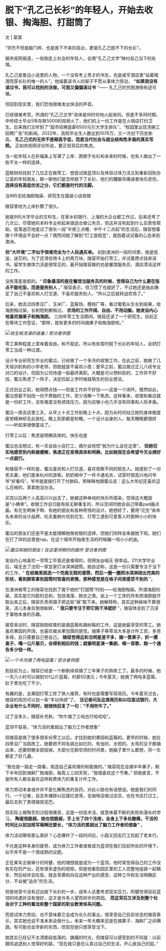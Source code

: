 # 脱下“孔乙己长衫”的年轻人，开始去收银、掏海胆、打甜筒了

文 | 棠棠

“学历不但是敲门砖，也是我下不来的高台，更是孔乙己脱不下的长衫”。

据央视网报道，一些刚走上社会的年轻人，会用“孔乙己文学”映衬自己当下的处境。

孔乙己是鲁迅小说里的人物，一个没有考上秀才的书生，也是咸亨酒店里“站着喝酒而穿长衫的唯一的人”。他端着读书人的架子不愿从事体力劳动，
**“如果我没有读过书，我可以找别的活做，可我又偏偏读过书** ”—— 孔乙己的穷困潦倒有迹可循。

但回到现实里，我们恐怕很难发出快活的声音。

已经很难考究，所谓的“孔乙己文学”具体是何时何地火起来的。但差不多同时期，中传硕士毕业5年存款5000的视频火了，她们的上一份工作是在火锅店打扫卫生。后来我们又听到了“超市招聘底薪6500元引大学生排队”、“校园里出现洗碗工招聘广告”的新闻。2022年，高校毕业生人数达到1076万，又一次创下历史新高。
**孔乙己式的无奈不是眼高手低，而是当代社会与就业结构性矛盾的真实写照。** 正如央视网评论所说，要正视背后的焦虑。

当一批年轻人在祈福条上写满了上岸、困顿于长衫和未来的时候，也有人做出了一些不太一样的选择。

蓝鲸财经找到了几位正在做零工、想尝试做蓝领以及体验过体力活又到重新回到办公室的年轻朋友，聊一聊他们是怎样脱下了长衫、他们的腰酸背痛或者快乐悲伤。
**选择没有高低优劣之分，它们都是时代的注脚。**

当985去给海胆掏屎、研究生在服装小店收银

陵容曾经为上岸扑腾了很久。

她是985大学毕业的文科生，在家乡的银行、上海的大企业都工作过，后来还考了几次公，尽管她的本科专业听起来很适合做公务员，但这并没有起到什么实质性帮助。低落迷茫地度过了很长一段“半夜三点睡、中午十二点起”的生活后，陵容想着换个环境会不会好一点？偶然间她了解到“打工度假签”，就抱着试试看的心态来到澳洲。

**但“大环境”二字似乎很难完全为个人际遇买单。**
初到澳洲的一段时间里，她是低迷、迷茫的。为了还清信用卡上的两万块，陵容开始打零工，并试着攒点钱来读书。留学生做体力活是很常见的，最开始陵容做的也是餐馆服务员、酒店清洁这样的工作。

没有落差是假的。“ **印象最深的是在餐馆当服务员的时候，觉得自己为什么要在饭点不能吃饭，而是服务别人** 。”
陵容表示，但习惯了也就好了，不过她还是由此确定了自己不喜欢和人打交道、不喜欢服务别人，“所以之后就转战农场了。”

后来，她去过四季豆厂、玉米厂、蓝莓场、樱桃厂等，看过葡萄从生长到结果，给海胆掏过屎，长刺短刺都掏过。
**农场的工作开阔、自由、不用动脑，她发自内心地喜欢摘果子和掏海胆。**
三四年零工生活期间，陵容还读了一个研究生，目前正在等待工作签证，“那样，就有更多的时间摘果子和掏海胆啦。”

![](https://inews.gtimg.com/news_bt/O-7arNXV0dh-H7guV0X_PIK2JrCF7ktGidoumtSdR24_MAA/1000)_给生蚝洗澡的装备
/ 受访者供图_

零工某种程度上意味着自由，和不稳定。所以有些暂时脱下长衫的年轻人，会把打零工当成一种过渡。

设计专业研究生毕业的蜜瓜，已经做了一个多月的收银工作。在此之前，她做了几天培训机构的小学老师，但她就是不喜欢小孩；更早之前，蜜瓜做过正儿八经专业对口的设计，但因为公司待遇一般最终离职。大概是可以预料到的，工作并不好找，蜜瓜焦虑了一阵子，决定捡起上学时候就萌生的创业想法。

正式创业之前，她得攒点钱——但是工作并不好找——这是一个闭环。既然如此，蜜瓜想着不如找一份不费脑的工作，至少消解一下焦虑。这样看来，收银和看店就是一份好工作，没有难度没有绩效压力，因为店够小也几乎没有同事和人际矛盾。

蜜瓜一周去店里三天，从早上十点工作到晚上十点，因为长时间站立她的身体极度疲劳精神却无此放松，晚上到家都是秒睡。一个设计出身的人，每天睡眠都很好——听起来很像童话了。

打零工以后：焦虑是明确具体的，快乐也是

蜜瓜也没想过，有一天会给小店打工，偶尔会恍惚“我为什么会在这里”。
**但她切实地感受到内耗被缓解，焦虑正在变得具体和明确，比如她现在会希望今天业绩好一点就行。**

和陵容不一样的是，蜜瓜喜欢和人打交道，喜欢观察不同的陌生人。她提到了一对老夫妻，他们是来杭州的游客。奶奶相中了一件卡通毛衣，试穿时很高兴地问爷爷“好看吗”，爷爷就直接打开了付款码，笑眯眯地跟蜜瓜说：这么大年纪还喜欢这么花哨的，真拿她没办法。

买完以后两个人高高兴兴出去了，她被这种单纯的快乐所感染，觉得这大概就是“小确幸”。收银工作总归是有些无聊重复的，所以空闲时她会自己带着pad画点画，有花生啊袜子啊、有她的朋友和各种奇怪的设计。她想好了，要用“花生”来命名未来的设计品牌，吃夫妻肺片咬到花生、打零工遇到可爱客人时那种小小的快乐。

蜜瓜的朋友们还是不是太能理解她做收银的选择，但她们同样会来接她下班。她们在打了烊的店里放rap，在这个城市开始夜生活的时候蹦一场小小的迪。

![](https://inews.gtimg.com/news_bt/ObAw2UDRnKPSTIX8szyzi7uKKEJBWSf10bP7a23pHeVkwAA/1000)_蜜瓜和她的朋友
/ 在店里闲暇时的画作 受访者供图_

发自内心地喜欢一项零工毕竟还是难得的，但网友@喵无 很幸运。211大学毕业后，喵无去了沈阳一家宜家打冰淇淋甜筒。她自述称，这是一份只需要专注于当下的工作，“
**在纸箱里挑选一个完美无瑕的蛋筒，然后一圈一圈把冰淇淋绕出完美的形状，看到顾客拿到甜筒时惊喜的表情，那种感觉是在格子间里感受不到的** ”。

在澳洲做零工的陵容也找到了属于她的“打甜筒”时刻——给海胆掏屎。所谓海胆的屎，其实是它内脏的总和，包括海藻、肠衣之类。由上一个工序的共有把海胆敲开取出来之后，陵容负责用镊子把这些“屎”取下来。她解释称，其实这种屎味不算很臭，活儿本身反倒很新鲜，“
**我只要专注于把它挑干净就好** ”，陵容体会到了沉浸于事物本身的乐趣。

接受采访时，陵容刚刚结束的是摘蓝莓和摘树莓的工作，这是她最享受的零工。她喜欢果园的开阔，也喜欢被水果包围的感觉。摘果子等零活大多是计件工资，多劳多得，且只需要自己卷自己。
**陵容觉得这和当明星差不多，摘一筐果子、折一摞盒子、嘎一公斤扇贝，会得到相应的钱；就像明星演一集剧、唱一首歌、跑一个通告多少钱一样。**

![](https://inews.gtimg.com/news_bt/OLGzyBemg7ang0nVXDy8cAWYZG_ueofB8kpuimMdUHWpkAA/1000)_一个半月摘了两吨蓝莓
/ 受访者供图_

到目前为止，陵容已经是一个断断续续摘了三年果子的熟练工了。最多的时候，她一天八小时可以摘到101公斤蓝莓，时薪50澳元；今年夏天，她摘了两吨多蓝莓，肚子里也吃了不少。

有趣的是，去果园打零工除了熟人推荐，有时也是需要写简简历。今年夏天过去，陵容的简历可以加一条“丰功伟绩”了。
**当记者问及这类简历和以往面试银行、大企业有什么不同时，她很快回复了一句：“不用吹牛了。”**

过了没多久，陵容补充称，“吹牛摘了三吨也行哈哈哈”。

蓝领不容易，“体力活的累超出了脑力工作者想象”

但陵容是换了很多很多份零工以后，才找到她的果园和蓝莓的。更早的时候，她在四季豆厂当挑拣工，她要把不同毛病比如烂的、有虫的、太短的、太弯的豆子都摘出来，还要把梗全部拔掉。大部分无聊空洞的时间里，她脑子里什么都想，将一生都走了好几遍。

“我也是一路走一路看，挑选自己喜欢做的和能做的。” 陵容现在会摘半年果子，剩下半年回到海鲜厂掏海胆，每周上三四天班，“我很喜欢这个节奏。”
但她直言，不是所有人都会喜欢这样耗费体力的重复计件工作。

体力劳动本身或许并不是化解焦虑的良药，对此小路也有话想说。她是我们的同行，一个记者，自去年裸辞以后摆烂游荡，去咖啡店做过店员，也在书店打过工，最后去到了景德镇捏泥巴。

但实际上做陶艺的过程很痛苦，这是一份技术活，就意味着不断的失败和漫长的学习。
**陶瓷很脆弱，她也很脆弱，手上长了四个冻疮，全身上下多处酸痛，干活的时间比以前加班写稿啊还要长，“体力活的累超出了脑力工作者的想象”** 。

体力活动哪有那么美好？心态爆炸了一段时间后，小路又回去打工捡起了老本行。

不光是这种本身的疲劳，成为体力工作者或者成为蓝领在我们目前所处的环境下，似乎并不是一个很成熟的议题。

正在某车企做审计的阿健，他的理想就是成为一个蓝领。他时常觉得自己的工作没有实在的产出，还有很多虚伪的规矩。但是他看到园区里的工人完整地组装一起辆车、然后结伴去吃饭，就会羡慕和向往这种产出的感受、这种工作和生活明确区分、不会被“追杀”的生活。

但是他至今没有迈出脱下长衫的一步。成年人总要考虑现实压力，阿健觉得目前蓝领的待遇并没有很好，这才是许多人望而却步的原因。
**而这背后又涉及到整个社会对于工种的看法和整个国家的职业教育体系问题。**

而尝试体力劳动，也不意味着它会成为长久的事业。很享受自己目前状态的陵容表示，其实她也说不准未来会做什么，未来一年大概率还是在摘果子、海鲜厂之间横跳。有可能也会学新的东西，但现在她只想享受当下。

她其实已经记不太清那段低落的、踌躇的时光，但陵容可以感受到的不同是：以前跟风追逐别人觉得好的路，“现在我只是在认真过自己的生活，开心放自己的屁。”

